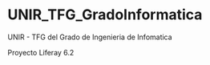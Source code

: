 # UNIR_TFG_GradoInformatica
UNIR - TFG del Grado de Ingenieria de Infomatica

Proyecto Liferay 6.2

